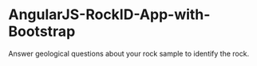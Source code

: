 # AngularJS-RockID-App-with-Bootstrap
Answer geological questions about your rock sample to identify the rock. 

